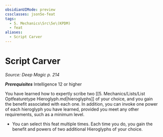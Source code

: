 ```yaml
---
obsidianUIMode: preview
cssclasses: json5e-feat
tags:
  - 5. Mechanics\Src\5e\(KPDM)
  - feat
aliases:
  - Script Carver
---
```

# Script Carver
*Source: Deep Magic p. 214*  

***Prerequisites*** Intelligence 12 or higher

You have learned how to expertly scribe two [[5. Mechanics/Lists/List Optfeaturetype Hieroglyph.md\|hieroglyphs]] of your choice, and you gain the benefit associated with each one. In addition, you can invoke one power of each hieroglyph you have learned, provided you meet any other requirements, such as a minimum level.

- You can select this feat multiple times. Each time you do, you gain the benefit and powers of two additional Hieroglyphs of your choice.
